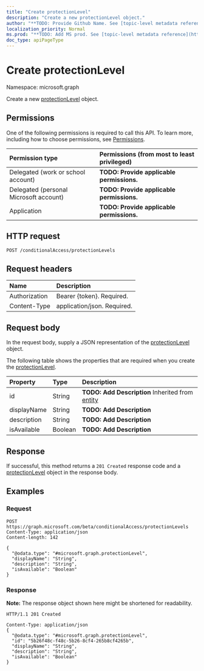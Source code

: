 ```yaml
---
title: "Create protectionLevel"
description: "Create a new protectionLevel object."
author: "**TODO: Provide Github Name. See [topic-level metadata reference](https://msgo.azurewebsites.net/add/document/guidelines/metadata.html#topic-level-metadata)**"
localization_priority: Normal
ms.prod: "**TODO: Add MS prod. See [topic-level metadata reference](https://msgo.azurewebsites.net/add/document/guidelines/metadata.html#topic-level-metadata)**"
doc_type: apiPageType
---
```


# Create protectionLevel
Namespace: microsoft.graph

Create a new [protectionLevel](../resources/protectionlevel.md) object.

## Permissions
One of the following permissions is required to call this API. To learn more, including how to choose permissions, see [Permissions](/graph/permissions-reference).

|Permission type|Permissions (from most to least privileged)|
|:---|:---|
|Delegated (work or school account)|**TODO: Provide applicable permissions.**|
|Delegated (personal Microsoft account)|**TODO: Provide applicable permissions.**|
|Application|**TODO: Provide applicable permissions.**|

## HTTP request

<!-- {
  "blockType": "ignored"
}
-->
``` http
POST /conditionalAccess/protectionLevels
```

## Request headers
|Name|Description|
|:---|:---|
|Authorization|Bearer {token}. Required.|
|Content-Type|application/json. Required.|

## Request body
In the request body, supply a JSON representation of the [protectionLevel](../resources/protectionlevel.md) object.

The following table shows the properties that are required when you create the [protectionLevel](../resources/protectionlevel.md).

|Property|Type|Description|
|:---|:---|:---|
|id|String|**TODO: Add Description** Inherited from [entity](../resources/entity.md)|
|displayName|String|**TODO: Add Description**|
|description|String|**TODO: Add Description**|
|isAvailable|Boolean|**TODO: Add Description**|



## Response

If successful, this method returns a `201 Created` response code and a [protectionLevel](../resources/protectionlevel.md) object in the response body.

## Examples

### Request
<!-- {
  "blockType": "request",
  "name": "create_protectionlevel_from_"
}
-->
``` http
POST https://graph.microsoft.com/beta/conditionalAccess/protectionLevels
Content-Type: application/json
Content-length: 142

{
  "@odata.type": "#microsoft.graph.protectionLevel",
  "displayName": "String",
  "description": "String",
  "isAvailable": "Boolean"
}
```


### Response
**Note:** The response object shown here might be shortened for readability.
<!-- {
  "blockType": "response",
  "truncated": true,
  "@odata.type": "microsoft.graph.protectionLevel"
}
-->
``` http
HTTP/1.1 201 Created

Content-Type: application/json
{
  "@odata.type": "#microsoft.graph.protectionLevel",
  "id": "5b26f48c-f48c-5b26-8cf4-265b8cf4265b",
  "displayName": "String",
  "description": "String",
  "isAvailable": "Boolean"
}
```

